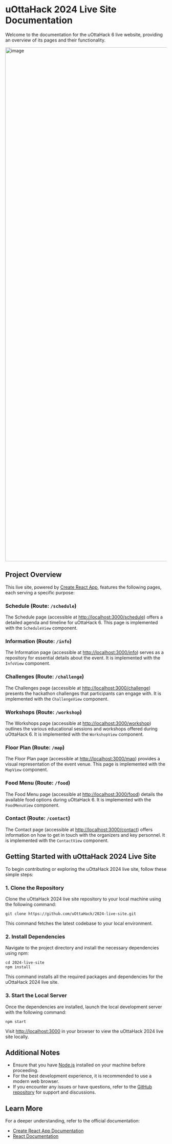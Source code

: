# uOttaHack 2024 Live Site Documentation

Welcome to the documentation for the uOttaHack 6 live website, providing an overview of its pages and their functionality.

<img width="1601" alt="image" src="https://github.com/uOttaHack/2024-live-site/assets/46465622/8e141a77-c218-4b1e-bbdd-fc8393782fb6">

## Project Overview

This live site, powered by [Create React App](https://github.com/facebook/create-react-app), features the following pages, each serving a specific purpose:

### Schedule (Route: `/schedule`)

The Schedule page (accessible at [http://localhost:3000/schedule](http://localhost:3000/schedule)) offers a detailed agenda and timeline for uOttaHack 6. This page is implemented with the `ScheduleView` component.

### Information (Route: `/info`)

The Information page (accessible at [http://localhost:3000/info](http://localhost:3000/info)) serves as a repository for essential details about the event. It is implemented with the `InfoView` component.

### Challenges (Route: `/challenge`)

The Challenges page (accessible at [http://localhost:3000/challenge](http://localhost:3000/challenge)) presents the hackathon challenges that participants can engage with. It is implemented with the `ChallengeView` component.

### Workshops (Route: `/workshop`)

The Workshops page (accessible at [http://localhost:3000/workshop](http://localhost:3000/workshop)) outlines the various educational sessions and workshops offered during uOttaHack 6. It is implemented with the `WorkshopView` component.

### Floor Plan (Route: `/map`)

The Floor Plan page (accessible at [http://localhost:3000/map](http://localhost:3000/map)) provides a visual representation of the event venue. This page is implemented with the `MapView` component.

### Food Menu (Route: `/food`)

The Food Menu page (accessible at [http://localhost:3000/food](http://localhost:3000/food)) details the available food options during uOttaHack 6. It is implemented with the `FoodMenuView` component.

### Contact (Route: `/contact`)

The Contact page (accessible at [http://localhost:3000/contact](http://localhost:3000/contact)) offers information on how to get in touch with the organizers and key personnel. It is implemented with the `ContactView` component.

## Getting Started with uOttaHack 2024 Live Site

To begin contributing or exploring the uOttaHack 2024 live site, follow these simple steps:

### 1. Clone the Repository

Clone the uOttaHack 2024 live site repository to your local machine using the following command:

```
git clone https://github.com/uOttaHack/2024-live-site.git
```

This command fetches the latest codebase to your local environment.

### 2. Install Dependencies

Navigate to the project directory and install the necessary dependencies using npm:

```
cd 2024-live-site
npm install
```

This command installs all the required packages and dependencies for the uOttaHack 2024 live site.

### 3. Start the Local Server

Once the dependencies are installed, launch the local development server with the following command:

```
npm start
```

Visit [http://localhost:3000](http://localhost:3000) in your browser to view the uOttaHack 2024 live site locally.

## Additional Notes

- Ensure that you have [Node.js](https://nodejs.org/) installed on your machine before proceeding.
- For the best development experience, it is recommended to use a modern web browser.
- If you encounter any issues or have questions, refer to the [GitHub repository](https://github.com/uOttaHack/2024-live-site) for support and discussions.

## Learn More

For a deeper understanding, refer to the official documentation:

- [Create React App Documentation](https://facebook.github.io/create-react-app/docs/getting-started)
- [React Documentation](https://reactjs.org/)
